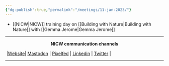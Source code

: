 ```yaml
---
{"dg-publish":true,"permalink":"/meetings/11-jan-2023/"}
---
```



- [[NICW\|NICW]] training day on [[Building with Nature\|Building with Nature]] with [[Gemma Jerome\|Gemma Jerome]]


***
<p style="text-align: center;font-weight:bold";>NICW communication channels</p>

󠁧 |[Website](https://nationalinfrastructurecommission.wales)| [Mastodon](https://toot.wales/@NICW) | [Pixelfed](https://pix.toot.wales/NICW) | [Linkedin](https://www.linkedin.com/company/26268509/) | [Twitter](https://twitter.com/InfraCommCymru) |
***

